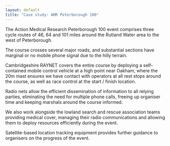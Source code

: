 ```yaml
---
layout: default
title: "Case study: AMR Peterborough 100"
---
```

The Action Medical Research Peterborough 100 event comprises three cycle routes of 46, 64 and 101 miles around the Rutland Water area to the west of Peterborough.

The course crosses several major roads, and substantial sections have marginal or no mobile phone signal due to the hilly terrain.

Cambridgeshire RAYNET covers the entire course by deploying a self-contained mobile control vehicle at a high point near Oakham, where the 20m mast ensures we have contact with operators at all rest stops around the course, as well as race control at the start / finish location.

Radio nets allow the efficient dissemination of information to all relying parties, eliminating the need for multiple phone calls, freeing up organiser time and keeping marshals around the course informed.

We also work alongside the lowland search and rescue association teams providing medical cover, managing their radio communications and allowing them to deploy resources efficiently during the event.

Satellite-based location tracking equipment provides further guidance to organisers on the progress of the event.